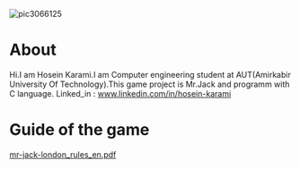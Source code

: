 ![pic3066125](https://user-images.githubusercontent.com/91912018/153454831-a70599e7-5460-4895-a9d3-34aee583af32.jpg)
# About
Hi.I am Hosein Karami.I am Computer engineering student at AUT(Amirkabir University Of Technology).This game project is Mr.Jack and programm with C language.
Linked_in : www.linkedin.com/in/hosein-karami
# Guide of the game 
[mr-jack-london_rules_en.pdf](https://github.com/Hosein-Karami/Mr.Jack-Game/files/8042765/mr-jack-london_rules_en.pdf)

